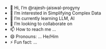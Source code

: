 - 👋 Hi, I’m @rajesh-jaiswal-progyny
- 👀 I’m interested in Simplifying Complex Data
- 🌱 I’m currently learning LLM, AI 
- 💞️ I’m looking to collaborate on 
- 📫 How to reach me ...
- 😄 Pronouns: ... He/Him
- ⚡ Fun fact: ...

<!---
rajesh-jaiswal-progyny/rajesh-jaiswal-progyny is a ✨ special ✨ repository because its `README.md` (this file) appears on your GitHub profile.
You can click the Preview link to take a look at your changes.
--->
